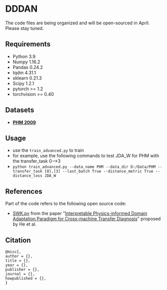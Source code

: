 # DDDAN


The code files are being organized and will be open-sourced in April. Please stay tuned.


## Requirements
- Python 3.9
- Numpy 1.16.2
- Pandas 0.24.2
- tqdm 4.31.1
- sklearn 0.21.3
- Scipy 1.2.1
- pytorch >= 1.2
- torchvision >= 0.40


## Datasets
- **[PHM 2009](https://www.phmsociety.org/competition/PHM/09/apparatus)**


## Usage
- use the `train_advanced.py` to train
- for example, use the following commands to test JDA_W for PHM with the transfer_task 0-->3
- `python train_advanced.py --data_name PHM --data_dir D:/Data/PHM --transfer_task [0],[3] --last_batch True --distance_metric True --distance_loss JDA_W`


## References
Part of the code refers to the following open source code:
- [SWK.py](https://github.com/liguge/WIDAN) from the paper "[Interpretable Physics-informed Domain Adaptation Paradigm for Cross-machine Transfer Diagnosis](https://doi.org/10.1016/j.knosys.2024.111499)" proposed by He et al.


## Citation
```
@misc{,
author = {},
title = {},
year = {},
publisher = {},
journal = {},
howpublished = {},
}
```

 
